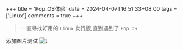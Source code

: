 +++
title = 'Pop_OS体验'
date = 2024-04-07T16:51:33+08:00
tags = ['Linux']
comments = true
+++

> 一直寻找好用的 `Linux` 发行版,直到遇到了 `Pop_OS`

添加图片测试
![t](/images/2024-04-08_10-24-50.png)